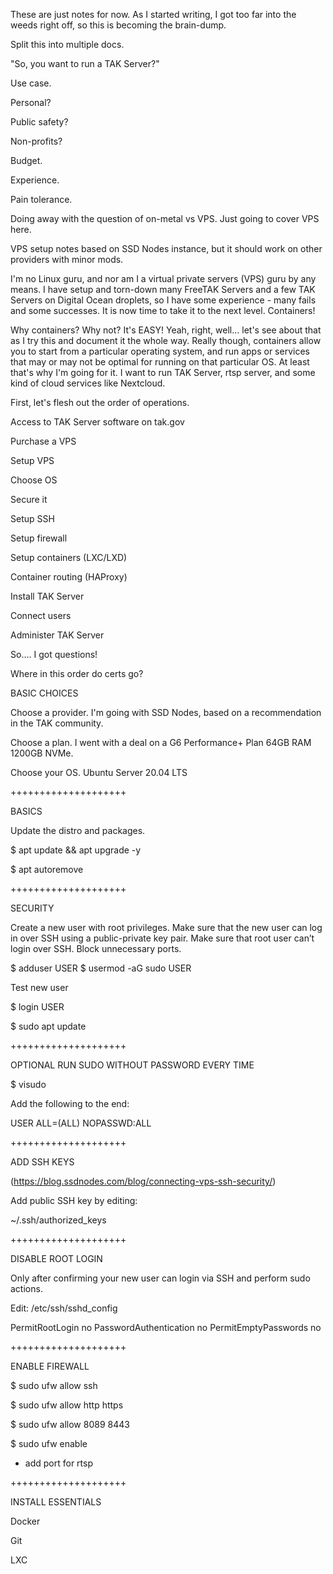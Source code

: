 These are just notes for now.  As I started writing, I got too far into the weeds right off, so this is becoming the brain-dump.

Split this into multiple docs.

"So, you want to run a TAK Server?"

Use case.

  Personal?
  
  Public safety?
  
  Non-profits?
  
Budget.

Experience.

Pain tolerance.



Doing away with the question of on-metal vs VPS.  Just going to cover VPS here.

VPS setup notes based on SSD Nodes instance, but it should work on other providers with minor mods.

I'm no Linux guru, and nor am I a virtual private servers (VPS) guru by any means.  I have setup and torn-down many FreeTAK Servers and a few TAK Servers on Digital Ocean droplets, so I have some experience - many fails and some successes.  It is now time to take it to the next level.  Containers!

Why containers?
Why not?  It's EASY!  Yeah, right, well... let's see about that as I try this and document it the whole way.
Really though, containers allow you to start from a particular operating system, and run apps or services that may or may not be optimal for running on that particular OS.  At least that's why I'm going for it.  I want to run TAK Server, rtsp server, and some kind of cloud services like Nextcloud. 


First, let's flesh out the order of operations.

Access to TAK Server software on tak.gov

Purchase a VPS

Setup VPS

  Choose OS
  
  Secure it
  
  Setup SSH
  
  Setup firewall
  
  Setup containers (LXC/LXD)
  
  Container routing (HAProxy)
  
Install TAK Server

Connect users

Administer TAK Server



So.... I got questions!


Where in this order do certs go?











BASIC CHOICES

Choose a provider.  I'm going with SSD Nodes, based on a recommendation in the TAK community.

Choose a plan.      I went with a deal on a G6 Performance+ Plan 64GB RAM 1200GB NVMe.

Choose your OS.     Ubuntu Server 20.04 LTS



++++++++++++++++++++

BASICS

Update the distro and packages.

$ apt update && apt upgrade -y

$ apt autoremove

++++++++++++++++++++

SECURITY

Create a new user with root privileges.
Make sure that the new user can log in over SSH using a public-private key pair.
Make sure that root user can’t login over SSH.
Block unnecessary ports.

$ adduser USER
$ usermod -aG sudo USER

Test new user

$ login USER

$ sudo apt update

++++++++++++++++++++

OPTIONAL RUN SUDO WITHOUT PASSWORD EVERY TIME

$ visudo

Add the following to the end:

USER ALL=(ALL) NOPASSWD:ALL

++++++++++++++++++++

ADD SSH KEYS

(https://blog.ssdnodes.com/blog/connecting-vps-ssh-security/)

Add public SSH key by editing:

~/.ssh/authorized_keys

++++++++++++++++++++

DISABLE ROOT LOGIN

Only after confirming your new user can login via SSH and perform sudo actions.

Edit:  /etc/ssh/sshd_config

PermitRootLogin no
PasswordAuthentication no
PermitEmptyPasswords no

++++++++++++++++++++

ENABLE FIREWALL

$ sudo ufw allow ssh

$ sudo ufw allow http https

$ sudo ufw allow 8089 8443

$ sudo ufw enable


* add port for rtsp

++++++++++++++++++++

INSTALL ESSENTIALS

Docker

Git

LXC
